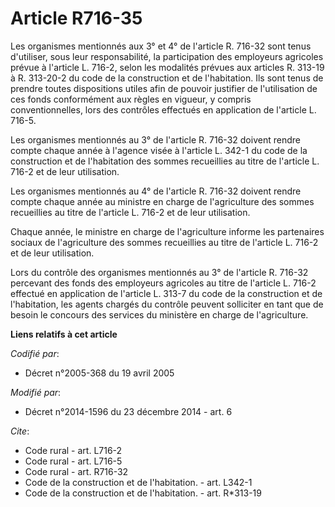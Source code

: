 # Article R716-35

Les organismes mentionnés aux 3° et 4° de l'article R. 716-32 sont tenus d'utiliser, sous leur responsabilité, la
participation des employeurs agricoles prévue à l'article L. 716-2, selon les modalités prévues aux articles R. 313-19 à R.
313-20-2 du code de la construction et de l'habitation. Ils sont tenus de prendre toutes dispositions utiles afin de pouvoir
justifier de l'utilisation de ces fonds conformément aux règles en vigueur, y compris conventionnelles, lors des contrôles
effectués en application de l'article L. 716-5. 

Les organismes mentionnés au 3° de l'article R. 716-32 doivent rendre compte chaque année à l'agence visée à l'article L.
342-1 du code de la construction et de l'habitation des sommes recueillies au titre de l'article L. 716-2 et de leur
utilisation. 

Les organismes mentionnés au 4° de l'article R. 716-32 doivent rendre compte chaque année au ministre en charge de
l'agriculture des sommes recueillies au titre de l'article L. 716-2 et de leur utilisation. 

Chaque année, le ministre en charge de l'agriculture informe les partenaires sociaux de l'agriculture des sommes recueillies
au titre de l'article L. 716-2 et de leur utilisation. 

Lors du contrôle des organismes mentionnés au 3° de l'article R. 716-32 percevant des fonds des employeurs agricoles au titre
de l'article L. 716-2 effectué en application de l'article L. 313-7 du code de la construction et de l'habitation, les agents
chargés du contrôle peuvent solliciter en tant que de besoin le concours des services du ministère en charge de
l'agriculture.

**Liens relatifs à cet article**

_Codifié par_:

  - Décret n°2005-368 du 19 avril 2005

_Modifié par_:

  - Décret n°2014-1596 du 23 décembre 2014 - art. 6

_Cite_:

  - Code rural - art. L716-2
  - Code rural - art. L716-5
  - Code rural - art. R716-32
  - Code de la construction et de l'habitation. - art. L342-1
  - Code de la construction et de l'habitation. - art. R*313-19

